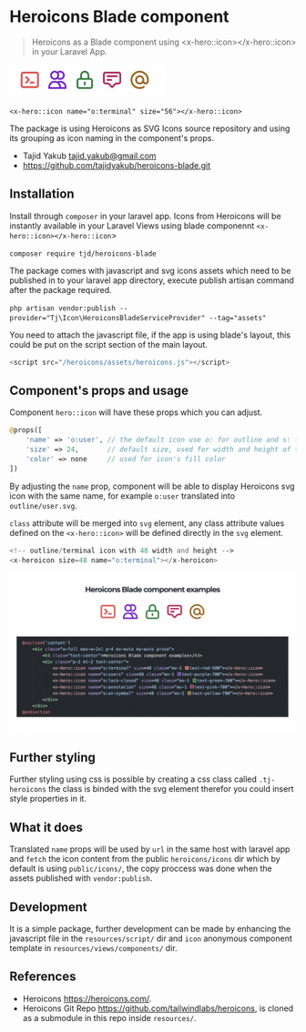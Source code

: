 # Heroicons Blade component

> Heroicons as a Blade component using \<x-hero::icon></x-hero::icon> in your Laravel App.

<img src="resources/imgs/heroicons-blade.png" height="56px">

`<x-hero::icon name="o:terminal" size="56"></x-hero::icon>`

The package is using Heroicons as SVG Icons source repository and using its grouping as icon naming in the component's props.

- Tajid Yakub <tajid.yakub@gmail.com>
- https://github.com/tajidyakub/heroicons-blade.git



## Installation

Install through `composer` in your laravel app. Icons from Heroicons will be instantly available in your Laravel Views using blade componennt `<x-hero::icon></x-hero::icon`>

`composer require tjd/heroicons-blade`

The package comes with javascript and svg icons assets which need to be published in to your laravel app directory, execute publish artisan command after the package required.

`php artisan vendor:publish --provider="Tj\Icon\HeroiconsBladeServiceProvider" --tag="assets"`

You need to attach the javascript file, if the app is using blade's layout, this could be put on the script section of the main layout.

```javascript
<script src="/heroicons/assets/heroicons.js"></script>
```

## Component's props and usage

Component `hero::icon` will have these props which you can adjust.

```php
@props([
    'name' => 'o:user', // the default icon use o: for outline and s: for solid
    'size' => 24,       // default size, used for width and height of the svg icon
    'color' => none     // used for icon's fill color 
])
```

By adjusting the `name` prop, component will be able to display Heroicons svg icon with the same name, for example `o:user` translated into `outline/user.svg`.

`class` attribute will be merged into `svg` element, any class attribute values defined on the `<x-hero::icon>` will be defined directly in the `svg` element.

```php
<!-- outline/terminal icon with 48 width and height -->
<x-heroicon size=48 name="o:terminal"></x-heroicon>
```

<img src="resources/imgs/heroicons-blade-component-example.png">

## Further styling

Further styling using css is possible by creating a css class called `.tj-heroicons` the class is binded with the svg element therefor you could insert style properties in it.

## What it does

Translated `name` props will be used by `url` in the same host with laravel app and `fetch` the icon content from the public `heroicons/icons` dir which by default is using `public/icons/`, the copy proccess was done when the assets published with `vendor:publish`.

## Development

It is a simple package, further development can be made by enhancing the javascript file in the `resources/script/` dir and `icon` anonymous component template in `resources/views/components/` dir.

## References

- Heroicons https://heroicons.com/.
- Heroicons Git Repo https://github.com/tailwindlabs/heroicons, is cloned as a submodule in this repo inside `resources/`.
